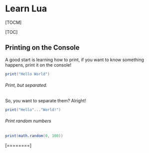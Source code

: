 # Learn Lua

[TOCM]

[TOC]
## Printing on the Console
A good start is learning how to print, if you want to know something happens, print it on the console!
```lua
print("Hello World")
```
###### Print, but separated.
So, you want to separate them? Alright!
```lua
print("Hello"..."World!")
```
###### Print random numbers
```lua
print(math.random(0, 100))
```
[========]
